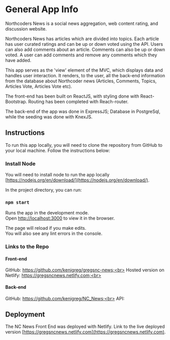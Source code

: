 # General App Info

Northcoders News is a social news aggregation, web content rating, and discussion website.

Northcoders News has articles which are divided into topics. Each article has user curated ratings and can be up or down voted using the API. Users can also add comments about an article. Comments can also be up or down voted. A user can add comments and remove any comments which they have added.

This app serves as the 'view' element of the MVC, which displays data and handles user interaction. It renders, to the user, all the back-end information from the database about Northcoder news (Articles, Comments, Topics, Articles Vote, Articles Vote etc).

The front-end has been built on ReactJS, with styling done with React-Bootstrap. Routing has been completed with Reach-router.

The back-end of the app was done in ExpressJS; Database in PostgreSql, while the seeding was done with KnexJS.

## Instructions

To run this app locally, you will need to clone the repository from GitHub to your local machine. Follow the instructions below:

### Install Node

You will need to install node to run the app locally [https://nodejs.org/en/download/](https://nodejs.org/en/download/).

In the project directory, you can run:

### `npm start`

Runs the app in the development mode.<br>
Open [http://localhost:3000](http://localhost:3000) to view it in the browser.

The page will reload if you make edits.<br>
You will also see any lint errors in the console.

### Links to the Repo

#### Front-end

GitHub: https://github.com/kenigreg/gregsnc-news;<br>
Hosted version on Netlify: https://gregsncnews.netlify.com;<br>

#### Back-end

GitHub: https://github.com/kenigreg/NC_News;<br>
API: <br>

## Deployment

The NC News Front End was deployed with Netlify. Link to the live deployed version [https://gregsncnews.netlify.com](https://gregsncnews.netlify.com).
